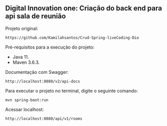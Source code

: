 <h2>Digital Innovation one: Criação do back end para api sala de reunião</h2>

Projeto original: 
```
https://github.com/Kamilahsantos/Crud-Spring-liveCoding-Dio
```

Pré-requisitos para a execução do projeto:
* Java 11.
* Maven 3.6.3.

Documentação com Swagger:
```
http://localhost:8080/v2/api-docs
```

Para executar o projeto no terminal, digite o seguinte comando:
```
mvn spring-boot:run
```

Acessar localhost:
```
http://localhost:8080/api/v1/rooms
```